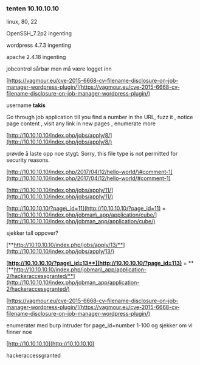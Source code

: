 ### tenten 10.10.10.10

linux, 80, 22

OpenSSH\_7.2p2 ingenting

wordpress 4.7.3 ingenting

apache 2.4.18 ingenting

jobcontrol sårbar men må være logget inn

[https://vagmour.eu/cve-2015-6668-cv-filename-disclosure-on-job-manager-wordpress-plugin/](https://vagmour.eu/cve-2015-6668-cv-filename-disclosure-on-job-manager-wordpress-plugin/)

username **takis**

Go through job application till you find a number in the URL, fuzz it , notice page content , visit any link in new pages , enumerate more

[http://10.10.10.10/index.php/jobs/apply/8/](http://10.10.10.10/index.php/jobs/apply/8/)

prøvde å laste opp noe stygt: Sorry, this file type is not permitted for security reasons.

[http://10.10.10.10/index.php/2017/04/12/hello-world/\#comment-1](http://10.10.10.10/index.php/2017/04/12/hello-world/#comment-1)

[http://10.10.10.10/index.php/jobs/apply/11/](http://10.10.10.10/index.php/jobs/apply/11/)

[http://10.10.10.10/?page\_id=11](http://10.10.10.10/?page_id=11) = [http://10.10.10.10/index.php/jobman\_app/application/cube/](http://10.10.10.10/index.php/jobman_app/application/cube/)

sjekker tall oppover?

[**http://10.10.10.10/index.php/jobs/apply/13/**](http://10.10.10.10/index.php/jobs/apply/13/)

[**http://10.10.10.10/?page\_id=13**](http://10.10.10.10/?page_id=113)** = **[**http://10.10.10.10/index.php/jobman\_app/application-2/hackeraccessgranted/**](http://10.10.10.10/index.php/jobman_app/application-2/hackeraccessgranted/)

[https://vagmour.eu/cve-2015-6668-cv-filename-disclosure-on-job-manager-wordpress-plugin/](https://vagmour.eu/cve-2015-6668-cv-filename-disclosure-on-job-manager-wordpress-plugin/)

enumerater med burp intruder for page\_id=number 1-100 og sjekker om vi finner noe

[http://10.10.10.10](http://10.10.10.10)

hackeraccessgranted

